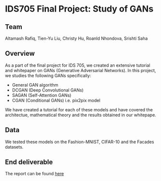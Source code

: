 # IDS705 Final Project: Study of GANs

## Team
Altamash Rafiq, Tien-Yu Liu, Christy Hu, Roanld Nhondova, Srishti Saha

## Overview
As a part of the final project for IDS 705, we created an extensive tutorial and whitepaper on GANs (Generative Adversarial Networks). In this project, we studies the following GANs specifically:
* General GAN algorithm
* DCGAN (Deep Convolutional GANs)
* SAGAN (Self-Attention GANs)
* CGAN (Conditional GANs) i.e. pix2pix model

We have created a tutorial for each of these models and have covered the architectue, mathematical theory and the results obtained in our whitepape.


## Data
We tested these models on the Fashion-MNIST, CIFAR-10 and the Facades datasets. 

## End deliverable
The report can be found [here](https://github.com/srishtis/IDS_705_Final_Project_Team_6/blob/master/final_report_IDS705.pdf)
